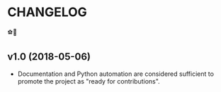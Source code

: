 # CHANGELOG

⚽🏃

## v1.0 (2018-05-06)

- Documentation and Python automation are considered sufficient to promote the project as "ready for contributions".

  
